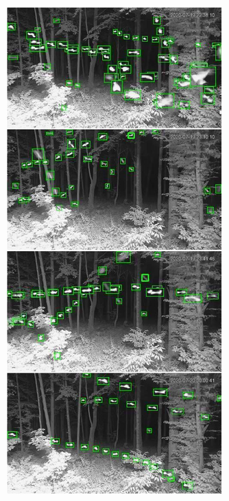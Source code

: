 ![20200719-223800-230805](in/20200719/20200719-223800-230805_0_.jpg)
![20200719-230810-233815](in/20200719/20200719-230810-233815_0_.jpg)
![20200719-233820-000000](in/20200719/20200719-233820-000000_0_.jpg)
![20200720-000005-003010](in/20200720/20200720-000005-003010_0_.jpg)
